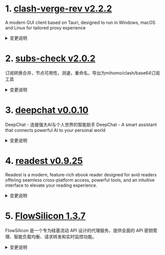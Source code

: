 
# 1. [clash-verge-rev v2.2.2](https://github.com/clash-verge-rev/clash-verge-rev/releases/tag/v2.2.2)  
A modern GUI client based on Tauri, designed to run in Windows, macOS and Linux for tailored proxy experience
<details>
<summary>变更说明</summary>

## v2.2.2

| Dark                             | Light                             |
| -------------------------------- | --------------------------------- |
| ![预览](./docs/preview_dark.png) | ![预览](./docs/preview_light.png) |

**发行代号：拓**

感谢 Tunglies 对 Verge 后端重构，性能优化做出的重大贡献！

...  

</details>

# 2. [subs-check v2.0.2](https://github.com/beck-8/subs-check/releases/tag/v2.0.2)  
订阅转换合并，节点可用性，测速，重命名，导出为mihomo/clash/base64订阅工具
<details>
<summary>变更说明</summary>

**注意！！！这是一个有不兼容功能的版本更新**
主要更新了以下内容
1. 支持输出10种+订阅类型，几乎任何设备、客户端都支持
2. 支持直接输出mihomo/clash.meta带规则的订阅链接（小白强推）
3. 内置sub-store，高阶玩家可自定义更多内容
4. 支持几乎所有主流协议，并且参数均解析正确，所以筛选出来的节点会变得更多

> 等价交换

代价
...  

</details>

# 3. [deepchat v0.0.10](https://github.com/ThinkInAIXYZ/deepchat/releases/tag/v0.0.10)  
DeepChat - 连接强大AI与个人世界的智能助手 DeepChat - A smart assistant that connects powerful AI to your personal world
<details>
<summary>变更说明</summary>

🚀 DeepChat 0.0.10 正式发布 | 重新定义你的 AI 对话体验！
—— 更强大，更灵活，更智能，开启高效沟通新高度 🌟

✨ 本次主要更新内容 ✨
* MCP 服务支持重磅上线
* 修复Bug，增强Windows系统的兼容性
* 会话列表分页加载  
* 对于代码文件支持更好的解析能力   
* 特别感谢用户 IrYoung 、Chen 和 木于 在本版本开发过程中不厌其烦的配合联调排障
 
...  

</details>

# 4. [readest v0.9.25](https://github.com/readest/readest/releases/tag/v0.9.25)  
Readest is a modern, feature-rich ebook reader designed for avid readers offering seamless cross-platform access, powerful tools, and an intuitive interface to elevate your reading experience.
<details>
<summary>变更说明</summary>

## Release Highlight
* Support exporting annotations in markdown format
* Support importing TXT files
* Support setting reader language in the UI
* Add bottom action bar on mobile platforms
* Various fixes on layout settings and styles

## What's Changed
* fix: dismiss popup footnotes on window resize, also closes  and closes  by @chrox in https://github.com/readest/readest/pull/638
* fix: various fixes on layout settings and styles, closes  by @chrox in https://github.com/readest/readest/pull/644
...  

</details>

# 5. [FlowSilicon 1.3.7](https://github.com/HanHai-Space/FlowSilicon/releases/tag/1.3.7)  
FlowSilicon 是一个专为硅基流动 API 设计的代理服务，提供全面的 API 密钥管理、智能负载均衡、请求转发和实时监控功能。
<details>
<summary>变更说明</summary>

### Bug修复

- [x] Linux(Ubuntu24.04.2 LTS)打包失败
  + 解决: 将 `libappindicator3-dev` -> `libayatana-appindicator3-dev`
- [x] 禁用按钮功能失效
  + 解决: 正确读取数据库

---

### 功能新增
...  

</details>

